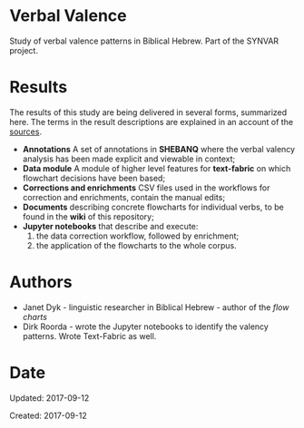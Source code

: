 # Verbal Valence
Study of verbal valence patterns in Biblical Hebrew. Part of the SYNVAR project.

# Results

The results of this study are being delivered in several forms, summarized here.
The terms in the result descriptions are explained in an account of the
[sources](https://github.com/ETCBC/valence/wiki/Sources).

* **Annotations** A set of annotations in **SHEBANQ** where the verbal valency analysis has been made explicit and viewable in context;
* **Data module** A module of higher level features for **text-fabric** on which flowchart decisions have been based;
* **Corrections and enrichments** CSV files used in the workflows for correction and enrichments, contain the manual edits;
* **Documents** describing concrete flowcharts for individual verbs, to be found in the **wiki** of this repository;
* **Jupyter notebooks** that describe and execute:
  1. the data correction workflow, followed by enrichment;
  2. the application of the flowcharts to the whole corpus.

# Authors

* Janet Dyk - linguistic researcher in Biblical Hebrew - author of the *flow charts*
* Dirk Roorda - wrote the Jupyter notebooks to identify the valency patterns. Wrote Text-Fabric as well.

# Date

Updated: 2017-09-12

Created: 2017-09-12
